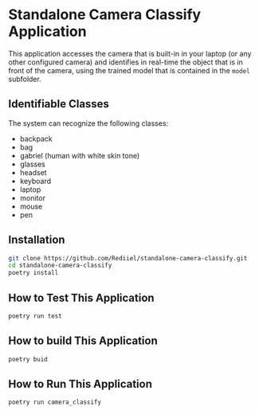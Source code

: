 # Standalone Camera Classify Application

This application accesses the camera that is built-in in your laptop (or any other configured camera) and identifies in real-time the object that is in front of the camera, using the trained model that is contained in the `model` subfolder.

## Identifiable Classes

The system can recognize the following classes:

- backpack  
- bag  
- gabriel (human with white skin tone)  
- glasses  
- headset  
- keyboard  
- laptop  
- monitor  
- mouse  
- pen  

## Installation
```bash
git clone https://github.com/Rediiel/standalone-camera-classify.git
cd standalone-camera-classify
poetry install
```


## How to Test This Application

```bash
poetry run test
```

## How to build This Application

```bash
poetry buid
```

## How to Run This Application

```bash
poetry run camera_classify
```


